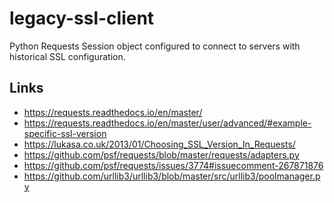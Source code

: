 legacy-ssl-client
=================

Python Requests Session object configured to connect to servers with historical SSL configuration.


Links
-----

- https://requests.readthedocs.io/en/master/
- https://requests.readthedocs.io/en/master/user/advanced/#example-specific-ssl-version
- https://lukasa.co.uk/2013/01/Choosing_SSL_Version_In_Requests/
- https://github.com/psf/requests/blob/master/requests/adapters.py
- https://github.com/psf/requests/issues/3774#issuecomment-267871876
- https://github.com/urllib3/urllib3/blob/master/src/urllib3/poolmanager.py
